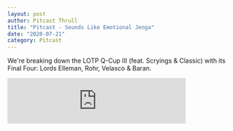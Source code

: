 ```yaml
---
layout: post
author: Pitcast Thrull
title: "Pitcast - Sounds Like Emotional Jenga"
date: "2020-07-21"
category: Pitcast
---
```


We're breaking down the LOTP Q-Cup III (feat. Scryings & Classic) with its Final Four: Lords Elleman, Rohr, Velasco & Baran.

<iframe src="https://anchor.fm/pitcast/embed/episodes/Sounds-Like-Emotional-Jenga-eh2g2h" height="102px" width="400px" frameborder="0" scrolling="no"></iframe>
